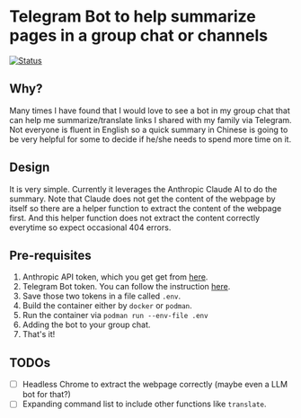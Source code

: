 # Telegram Bot to help summarize pages in a group chat or channels

[![Status](https://github.com/DigitalPig/telegram_llm_bot/actions/workflows/lint-deploy.yml/badge.svg)](https://github.com/DigitalPig/telegram_llm_bot/actions/workflows/lint-deploy.yml)

## Why?

Many times I have found that I would love to see a bot in my group chat that can help me summarize/translate
links I shared with my family via Telegram. Not everyone is fluent in English so a quick summary in Chinese
is going to be very helpful for some to decide if he/she needs to spend more time on it.

## Design

It is very simple. Currently it leverages the Anthropic Claude AI to do the summary. Note that Claude does
not get the content of the webpage by itself so there are a helper function to extract the content of the
webpage first. And this helper function does not extract the content correctly everytime so expect occasional 
404 errors.

## Pre-requisites

1. Anthropic API token, which you get get from [here](https://docs.anthropic.com/en/api/getting-started).
2. Telegram Bot token. You can follow the instruction [here](https://core.telegram.org/bots/tutorial).
3. Save those two tokens in a file called `.env`.
4. Build the container either by `docker` or `podman`.
5. Run the container via `podman run --env-file .env`
6. Adding the bot to your group chat.
7. That's it!

## TODOs

- [ ] Headless Chrome to extract the webpage correctly (maybe even a LLM bot for that?)
- [ ] Expanding command list to include other functions like `translate`.
